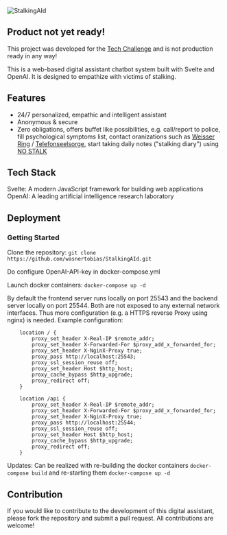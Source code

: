 
![StalkingAId](https://stalkingaid.org/logo.png)

## Product not yet ready!
This project was developed for the [Tech Challenge](https://academy.unternehmertum.de/programs/tech-challenge) and is not production ready in any way!


This is a web-based digital assistant chatbot system built with Svelte and OpenAI. It is designed to empathize with victims of stalking.

## Features

- 24/7 personalized, empathic and intelligent assistant
- Anonymous & secure
- Zero obligations, offers buffet like possibilities, e.g. call/report to police, fill psychological symptoms list, contact oranizations such as [Weisser Ring](https://weisser-ring.de/english) / [Telefonseelsorge](https://www.telefonseelsorge.de/international-helplines/), start taking daily notes ("stalking diary") using [NO STALK](https://nostalk.de)

## Tech Stack

Svelte: A modern JavaScript framework for building web applications
OpenAI: A leading artificial intelligence research laboratory

## Deployment

### Getting Started
Clone the repository: `git clone https://github.com/wasnertobias/StalkingAId.git`

Do configure OpenAI-API-key in docker-compose.yml

Launch docker containers: `docker-compose up -d`

By default the frontend server runs locally on port 25543 and the backend server locally on port 25544. Both are not exposed to any external network interfaces. Thus more configuration (e.g. a HTTPS reverse Proxy using nginx) is needed. Example configuration:
```
    location / {
        proxy_set_header X-Real-IP $remote_addr;
        proxy_set_header X-Forwarded-For $proxy_add_x_forwarded_for;
        proxy_set_header X-NginX-Proxy true;
        proxy_pass http://localhost:25543;
        proxy_ssl_session_reuse off;
        proxy_set_header Host $http_host;
        proxy_cache_bypass $http_upgrade;
        proxy_redirect off;
    }

    location /api {
        proxy_set_header X-Real-IP $remote_addr;
        proxy_set_header X-Forwarded-For $proxy_add_x_forwarded_for;
        proxy_set_header X-NginX-Proxy true;
        proxy_pass http://localhost:25544;
        proxy_ssl_session_reuse off;
        proxy_set_header Host $http_host;
        proxy_cache_bypass $http_upgrade;
        proxy_redirect off;
    }
```

Updates: Can be realized with re-building the docker containers `docker-compose build` and re-starting them `docker-compose up -d`
## Contribution
If you would like to contribute to the development of this digital assistant, please fork the repository and submit a pull request. All contributions are welcome!
